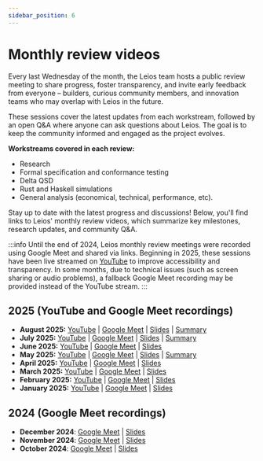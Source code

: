 ```yaml
---
sidebar_position: 6
---
```


# Monthly review videos

Every last Wednesday of the month, the Leios team hosts a public review meeting to share progress, foster transparency, and invite early feedback from everyone – builders, curious community members, and innovation teams who may overlap with Leios in the future. 

These sessions cover the latest updates from each workstream, followed by an open Q&A where anyone can ask questions about Leios. The goal is to keep the community informed and engaged as the project evolves.

**Workstreams covered in each review:**
- Research
- Formal specification and conformance testing
- Delta QSD
- Rust and Haskell simulations 
- General analysis (economical, technical, performance, etc).

Stay up to date with the latest progress and discussions! Below, you'll find links to Leios' monthly review videos, which summarize key milestones, research updates, and community Q&A.

:::info
Until the end of 2024, Leios monthly review meetings were recorded using Google Meet and shared via links. Beginning in 2025, these sessions have been live streamed on [YouTube](https://www.youtube.com/playlist?list=PLnPTB0CuBOBzWWpnojAK3ZaFy9RdofP6l) to improve accessibility and transparency. In some months, due to technical issues (such as screen sharing or audio problems), a fallback Google Meet recording may be provided instead of the YouTube stream.
:::

## 2025 (YouTube and Google Meet recordings)

- **August 2025:** [YouTube](https://www.youtube.com/live/hq_8fBotF_E) | [Google Meet](https://drive.google.com/file/d/1VX3_ehv_LJKSfDrItJX6nvF-4ksPsXoN/view?usp=sharing) | [Slides](https://docs.google.com/presentation/d/13b0VONN8QEMlU2tEcfBIsBZrRCGgTDrE-Hg7lfy_WhE/edit?usp=sharing) | [Summary](https://docs.google.com/document/d/1CR9rb5kjqjgFuTiAxKoMcGzChVkZj8RIE22KSnM3w7w/edit?usp=sharing)
- **July 2025:** [YouTube](https://www.youtube.com/watch?v=eRqTSl5_fiI) | [Google Meet](https://drive.google.com/file/d/18N_sA_0cqpA4czm3Z-COlFkhQ4Idr2Mi/view?usp=sharing) | [Slides](https://docs.google.com/presentation/d/1ZVoILMaM0pdxVIpUDwbb3GK_7lCMX-FOpKG7SVRxWnk/edit?usp=sharing) | [Summary](https://docs.google.com/document/d/1aQDoP7DxnlnL87DNP1D00ig2lzDRaRou65rL2hFH7xY/edit?usp=sharing)
- **June 2025:** [YouTube](https://www.youtube.com/watch?v=NEqeyS_WYjk) | [Google Meet](https://drive.google.com/file/d/1zzyFIq4JDQNUhZPbdYqU1Qr2-TVAze9x/view?usp=sharing) | [Slides](https://docs.google.com/presentation/d/1jD2BVEYNxQRrgwvxKyKNyZYgyh-JurgWmMdFBrkwGLw/edit?usp=sharing)
- **May 2025:** [YouTube](https://www.youtube.com/watch?v=wXqKpQT2H3Y&list=PLnPTB0CuBOBzWWpnojAK3ZaFy9RdofP6l&index=1) | [Google Meet](https://drive.google.com/file/d/1PEflCWO6loG9iaQaITgwmMX5LSkUV27c/view?usp=sharing) | [Slides](https://docs.google.com/presentation/d/1QNlCG33G6uC86sv4pWWMvxsqwNwXxx9-yjCPqEabpbo/edit?usp=sharing) | [Summary](https://docs.google.com/document/d/1Q0E2R14Mxsg46bwdlopq_1GobFJrZAGoh2Ukj2BtW9s/edit?usp=sharing)
- **April 2025:** [YouTube](https://www.youtube.com/watch?v=-jddya2E2NA&list=PLnPTB0CuBOBzWWpnojAK3ZaFy9RdofP6l&index=2) | [Google Meet](https://drive.google.com/file/d/1OufvQSHLhC2VHmVr-RLplb6hkdEyfPLi/view?usp=sharing) | [Slides](https://docs.google.com/presentation/d/1pWNLCtYtNVHvKPttUXgXuSXSXmrBp5YqvexPVcTXfQk/edit?usp=sharing)
- **March 2025:** [YouTube](https://www.youtube.com/watch?v=7K6qXiVsMXg&list=PLnPTB0CuBOBzWWpnojAK3ZaFy9RdofP6l&index=3) | [Google Meet](https://drive.google.com/file/d/1aCM-RJql7nX1MpMOG3pO9A-qTkpivzIT/view?usp=sharing) | [Slides](https://docs.google.com/presentation/d/1C99KT5wOR-Gq7lKXgD8MHDms4tmQH5nZIhOZbc4_5wg/edit?usp=sharing)
- **February 2025:** [YouTube](https://www.youtube.com/watch?v=7Ze9iVs-bI4&list=PLnPTB0CuBOBzWWpnojAK3ZaFy9RdofP6l&index=4) | [Google Meet](https://drive.google.com/file/d/17f5OtHEsKuUPRdbwQn9wJtdffBiPbJK7/view?usp=sharing) | [Slides](https://docs.google.com/presentation/d/1yrgOv3OnDEHxoxtpc5OV043-T3RPZ66ZtHKWVGMz25c/edit?usp=sharing)
- **January 2025:** [YouTube](https://www.youtube.com/watch?v=6ovcWDCdqFU&list=PLnPTB0CuBOBzWWpnojAK3ZaFy9RdofP6l&index=5) | [Google Meet](https://drive.google.com/file/d/1e7YVDUWw945zQL3j0LrUwr42lXpJf4cK/view?usp=sharing) | [Slides](https://docs.google.com/presentation/d/1qKXe3CvAvJGVWAssjrKpRrRABMT6I39E1FxUWQ_PZzo/edit?usp=sharing)

## 2024 (Google Meet recordings)

- **December 2024**: [Google Meet](https://drive.google.com/file/d/1F07oKxBgdOEasGcstxEavkPCgr58sbIO/view?usp=sharing) | [Slides](https://docs.google.com/presentation/d/1LwpcXnXLgrYTSDalJY1SfpeyU_4lIkYhyMy5Kv0Huzw/edit?usp=sharing)
- **November 2024**: [Google Meet](https://drive.google.com/file/d/1W4iu4MwOXILXes1Zi43MeM505KAOHXso/view?usp=sharing) | [Slides](https://docs.google.com/presentation/d/11LHQeUuv-TQfiy9GwXkrffSimFjSq8tdTB8qIB-Pk3U/edit?usp=sharing)
- **October 2024**: [Google Meet](https://drive.google.com/file/d/12VE0__S0knHqXXpIVdXGWvDipK0g89p_/view?usp=sharing) | [Slides](https://docs.google.com/presentation/d/1KgjJyP6yZyZKCGum3deoIyooYUOretA9W6dTtXv1fso/edit?usp=sharing)
